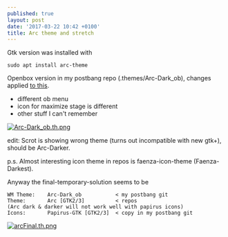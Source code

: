 ```yaml
---
published: true
layout: post
date: '2017-03-22 10:42 +0100'
title: Arc theme and stretch
---
```

Gtk version was installed with

    sudo apt install arc-theme 

Openbox version in my postbang repo (.themes/Arc-Dark_ob), changes applied [to this](https://github.com/dglava/arc-openbox).

- different ob menu
- icon for maximize stage is different
- other stuff I can't remember

[![Arc-Dark_ob.th.png](https://cdn.scrot.moe/images/2017/03/22/Arc-Dark_ob.th.png)](https://cdn.scrot.moe/images/2017/03/22/Arc-Dark_ob.png)

edit: Scrot is showing wrong theme (turns out incompatible with new gtk+), should be Arc-Darker.

p.s. Almost interesting icon theme in repos is faenza-icon-theme (Faenza-Darkest).

Anyway the final-temporary-solution seems to be

    WM Theme:    Arc-Dark_ob           < my postbang git
    Theme:       Arc [GTK2/3]          < repos 
    (Arc dark & darker will not work well with papirus icons)
    Icons:       Papirus-GTK [GTK2/3]  < copy in my postbang git
    

[![arcFinal.th.png](https://cdn.scrot.moe/images/2017/03/23/arcFinal.th.png)](https://cdn.scrot.moe/images/2017/03/23/arcFinal.png)